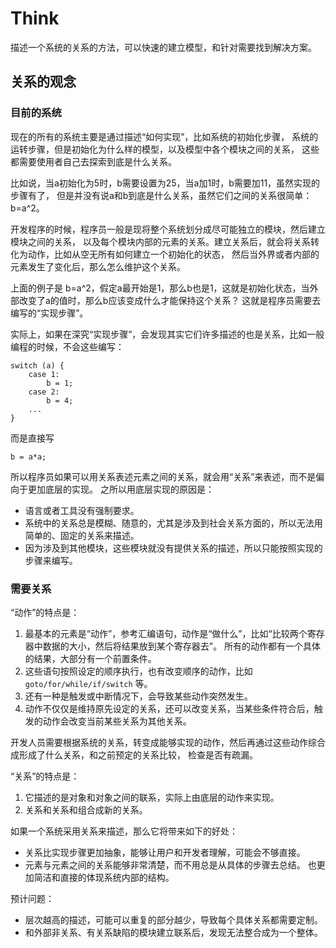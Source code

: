 # Think

描述一个系统的关系的方法，可以快速的建立模型，和针对需要找到解决方案。

## 关系的观念

### 目前的系统

现在的所有的系统主要是通过描述“如何实现”，比如系统的初始化步骤，
系统的运转步骤，但是初始化为什么样的模型，以及模型中各个模块之间的关系，
这些都需要使用者自己去探索到底是什么关系。

比如说，当a初始化为5时，b需要设置为25，当a加1时，b需要加11，虽然实现的步骤有了，
但是并没有说a和b到底是什么关系，虽然它们之间的关系很简单：b=a^2。

开发程序的时候，程序员一般是现将整个系统划分成尽可能独立的模块，然后建立模块之间的关系，
以及每个模块内部的元素的关系。建立关系后，就会将关系转化为动作，比如从空无所有如何建立一个初始化的状态，
然后当外界或者内部的元素发生了变化后，那么怎么维护这个关系。

上面的例子是 b=a^2，假定a最开始是1，那么b也是1，这就是初始化状态，当外部改变了a的值时，那么b应该变成什么才能保持这个关系？
这就是程序员需要去编写的“实现步骤”。

实际上，如果在深究“实现步骤”，会发现其实它们许多描述的也是关系，比如一般编程的时候，不会这些编写：

```
switch (a) {
    case 1:
        b = 1;
    case 2:
        b = 4;
    ...
}
```

而是直接写

```
b = a*a;
```

所以程序员如果可以用关系表述元素之间的关系，就会用“关系”来表述，而不是偏向于更加底层的实现。
之所以用底层实现的原因是：

* 语言或者工具没有强制要求。
* 系统中的关系总是模糊、随意的，尤其是涉及到社会关系方面的，所以无法用简单的、固定的关系来描述。
* 因为涉及到其他模块，这些模块就没有提供关系的描述，所以只能按照实现的步骤来编写。

### 需要关系

“动作”的特点是：

1. 最基本的元素是“动作”，参考汇编语句，动作是“做什么”，比如“比较两个寄存器中数据的大小，然后将结果放到某个寄存器去”。
    所有的动作都有一个具体的结果，大部分有一个前置条件。
1. 这些语句按照设定的顺序执行，也有改变顺序的动作，比如 `goto/for/while/if/switch` 等。
1. 还有一种是触发或中断情况下，会导致某些动作突然发生。
1. 动作不仅仅是维持原先设定的关系，还可以改变关系，当某些条件符合后，触发的动作会改变当前某些关系为其他关系。

开发人员需要根据系统的关系，转变成能够实现的动作，然后再通过这些动作综合成形成了什么关系，和之前预定的关系比较，
检查是否有疏漏。

“关系”的特点是：

1. 它描述的是对象和对象之间的联系，实际上由底层的动作来实现。
1. 关系和关系和组合成新的关系。

如果一个系统采用关系来描述，那么它将带来如下的好处：

* 关系比实现步骤更加抽象，能够让用户和开发者理解，可能会不够直接。
* 元素与元素之间的关系能够非常清楚，而不用总是从具体的步骤去总结。
  也更加简洁和直接的体现系统内部的结构。

预计问题：
* 层次越高的描述，可能可以重复的部分越少，导致每个具体关系都需要定制。
* 和外部非关系、有关系缺陷的模块建立联系后，发现无法整合成为一个整体。


